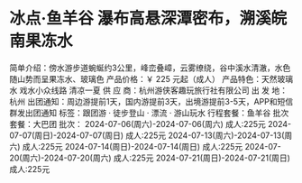 # 冰点·鱼羊谷 瀑布高悬深潭密布，溯溪皖南果冻水

简单介绍：傍水游步道蜿蜒约3公里，峰峦叠嶂，云雾缭绕，谷中溪水清澈，水色随山势而呈果冻水、玻璃色
产品价格：￥ 225 元起（成人）
产品特色：天然玻璃水 戏水小众线路 清凉一夏
供 应 商：杭州游侠客趣玩旅行社有限公司
出 发 地：杭州
出团通知：周边游提前1天，国内游提前3天，出境游提前3-5天，APP和短信群发出团通知
标签：跟团游 · 徒步登山 · 漂流 · 游山玩水
行程套餐：鱼羊谷
批次套餐：大巴团
批次：
2024-07-06(周六)-2024-07-06(周六) 成人:225元
2024-07-07(周日)-2024-07-07(周日) 成人:225元
2024-07-13(周六)-2024-07-13(周六) 成人:225元
2024-07-14(周日)-2024-07-14(周日) 成人:225元
2024-07-20(周六)-2024-07-20(周六) 成人:225元
2024-07-21(周日)-2024-07-21(周日) 成人:225元


